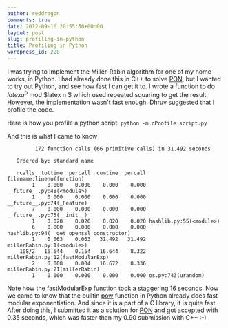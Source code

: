```yaml
---
author: reddragon
comments: true
date: 2012-09-16 20:55:56+00:00
layout: post
slug: profiling-in-python
title: Profiling in Python
wordpress_id: 228
---
```


I was trying to implement the Miller-Rabin algorithm for one of my home-works, in Python. I had already done this in C++ to solve [PON](http://www.spoj.pl/problems/PON/), but I wanted to try out Python, and see how fast I can get it to. I wrote a function to do 
$latex a^b$ mod $latex n $
which used repeated squaring to get the result. However, the implementation wasn't fast enough. Dhruv suggested that I profile the code.

Here is how you profile a python script:
`python -m cProfile script.py`

And this is what I came to know

    
    
             172 function calls (66 primitive calls) in 31.492 seconds
    
       Ordered by: standard name
    
       ncalls  tottime  percall  cumtime  percall filename:lineno(function)
            1    0.000    0.000    0.000    0.000 __future__.py:48(<module>)
            1    0.000    0.000    0.000    0.000 __future__.py:74(_Feature)
            7    0.000    0.000    0.000    0.000 __future__.py:75(__init__)
            1    0.020    0.020    0.020    0.020 hashlib.py:55(<module>)
            6    0.000    0.000    0.000    0.000 hashlib.py:94(__get_openssl_constructor)
            1    0.063    0.063   31.492   31.492 millerRabin.py:1(<module>)
        108/2   16.644    0.154   16.644    8.322 millerRabin.py:12(fastModularExp)
            2    0.008    0.004   16.672    8.336 millerRabin.py:21(millerRabin)
            1    0.000    0.000    0.000    0.000 os.py:743(urandom)
    



Note how the fastModularExp function took a staggering 16 seconds. Now we came to know that the builtin [pow](http://docs.python.org/library/functions.html#pow) function in Python already does fast modular exponentiation. And since it is a part of a C library, it is quite fast. After doing this, I submitted it as a solution for [PON](http://www.spoj.pl/problems/PON/) and got accepted with 0.35 seconds, which was faster than my 0.90 submission with C++ :-)
